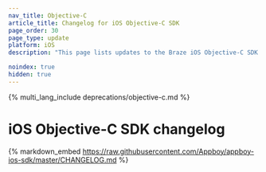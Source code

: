 ```yaml
---
nav_title: Objective-C
article_title: Changelog for iOS Objective-C SDK
page_order: 30
page_type: update
platform: iOS
description: "This page lists updates to the Braze iOS Objective-C SDK changelog."

noindex: true
hidden: true
---
```


{% multi_lang_include deprecations/objective-c.md %}

# iOS Objective-C SDK changelog

{% markdown_embed https://raw.githubusercontent.com/Appboy/appboy-ios-sdk/master/CHANGELOG.md %}
